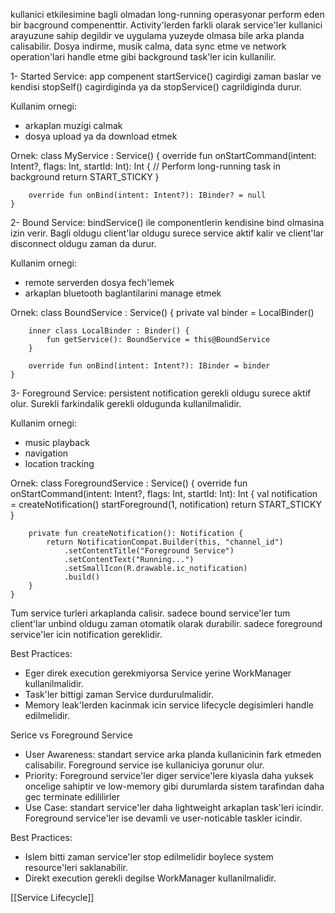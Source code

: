 kullanici etkilesimine bagli olmadan long-running operasyonar perform eden bir bacground compenenttir. 
Activity'lerden farkli olarak service'ler kullanici arayuzune sahip degildir ve uygulama yuzeyde olmasa bile arka planda calisabilir. 
Dosya indirme, musik calma, data sync etme ve network operation'lari handle etme gibi background task'ler icin kullanilir.

1- Started Service:
app compenent startService() cagirdigi zaman baslar ve kendisi stopSelf() cagirdiginda ya da stopService() cagrildiginda durur.

Kullanim ornegi:
- arkaplan muzigi calmak
- dosya upload ya da download etmek

Ornek: 
	class MyService : Service() {
		override fun onStartCommand(intent: Intent?, flags: Int, startId: Int): Int {
			// Perform long-running task in background
			return START_STICKY
		}

		override fun onBind(intent: Intent?): IBinder? = null
	}

2- Bound Service:
bindService() ile componentlerin kendisine bind olmasina izin verir. Bagli oldugu client'lar oldugu surece service aktif kalir ve client'lar disconnect oldugu zaman da durur.

Kullanim ornegi:
- remote serverden dosya fech'lemek
- arkaplan bluetooth baglantilarini manage etmek

Ornek:
	class BoundService : Service() {
		private val binder = LocalBinder()

		inner class LocalBinder : Binder() {
			fun getService(): BoundService = this@BoundService
		}
		
		override fun onBind(intent: Intent?): IBinder = binder
	}

3- Foreground Service:
persistent notification gerekli oldugu surece aktif olur. Surekli farkindalik gerekli oldugunda kullanilmalidir.

Kullanim ornegi:
- music playback
- navigation
- location tracking

Ornek:
	class ForegroundService : Service() {
		override fun onStartCommand(intent: Intent?, flags: Int, startId: Int): Int {
			val notification = createNotification()
			startForeground(1, notification)
			return START_STICKY
		}
		
		private fun createNotification(): Notification {
			return NotificationCompat.Builder(this, "channel_id")
				.setContentTitle("Foreground Service")
				.setContentText("Running...")
				.setSmallIcon(R.drawable.ic_notification)
				.build()
		}
	}

Tum service turleri arkaplanda calisir. sadece bound service'ler tum client'lar unbind oldugu zaman otomatik olarak durabilir. sadece foreground service'ler icin notification gereklidir.

Best Practices:
- Eger direk execution gerekmiyorsa Service yerine WorkManager kullanilmalidir.
- Task'ler bittigi zaman Service durdurulmalidir.
- Memory leak'lerden kacinmak icin service lifecycle degisimleri handle edilmelidir.

Serice vs Foreground Service
- User Awareness: standart service arka planda kullanicinin fark etmeden calisabilir. Foreground service ise kullaniciya gorunur olur.
- Priority: Foreground service'ler diger service'lere kiyasla daha yuksek oncelige sahiptir ve low-memory gibi durumlarda sistem tarafindan daha gec terminate edililirler
- Use Case: standart service'ler daha lightweight arkaplan task'leri icindir. Foreground service'ler ise devamli ve user-noticable taskler icindir.

Best Practices:
- Islem bitti zaman service'ler stop edilmelidir boylece system resource'leri saklanabilir.
- Direkt execution gerekli degilse WorkManager kullanilmalidir.

[[Service Lifecycle]]

